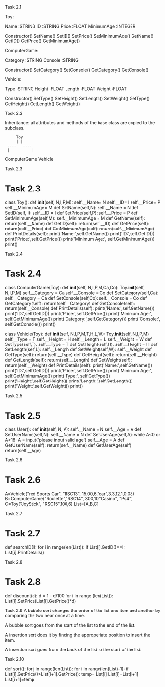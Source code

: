 Task 2.1

Toy:
 
Name       :STRING
ID         :STRING
Price      :FLOAT
MinimumAge :INTEGER

Constructor()
SetName()
SetID()
SetPrice()
SetMinimumAge()
GetName()
GetID()
GetPrice()
GetMinimumAge()


ComputerGame:

Category   :STRING
Console    :STRING

Constructor()
SetCategory()
SetConsole()
GetCategory()
GetConsole() 


Vehicle:

Type       :STRING 
Height     :FLOAT
Length     :FLOAT
Weight     :FLOAT

Constructor()
SetType()
SetHeight()
SetLength()
SetWeight()
GetType()
GetHeight()
GetLength()
GetWeight()


Task 2.2

Inheritance: all attributes and methods of the base class are copied to the subclass.

         Toy
         | |
     ----   ----
     |          |
ComputerGame  Vehicle


Task 2.3

# Task 2.3
class Toy():
    def __init__(self, N,I,P,M):
        self.__Name= N
        self.__ID= I
        self.__Price= P
        self.__MinimumAge= M
    def SetName(self,N):
        self.__Name = N
    def SetID(self, I):
        self.__ID = I
    def SetPrice(self,P):
        self.__Price = P
    def SetMinimumAge(self,M):
        self.__MinimumAge = M
    def GetName(self):
        return(self.__Name)
    def GetID(self):
        return(self.__ID)
    def GetPrice(self):
        return(self.__Price)
    def GetMinimumAge(self):
        return(self.__MinimumAge)
    def PrintDetails(self):
        print('Name:',self.GetName())
        print('ID:',self.GetID())
        print('Price:',self.GetPrice())
        print('Minimum Age:', self.GetMinimumAge())
        print()

Task 2.4
# Task 2.4
class ComputerGame(Toy):
    def __init__(self, N,I,P,M,Ca,Co):
        Toy.__init__(self, N,I,P,M)
        self.__Category = Ca
        self.__Console = Co
    def SetCategory(self,Ca):
        self.__Category = Ca
    def SetConsole(self,Co):
        self.__Console = Co
    def GetCategory(self):
        return(self.__Category)
    def GetConsole(self):
        return(self.__Console)
    def PrintDetails(self):
        print('Name:',self.GetName())
        print('ID:',self.GetID())
        print('Price:',self.GetPrice())
        print('Minimum Age:', self.GetMinimumAge())
        print('Category:',self.GetCategory())
        print('Console:', self.GetConsole())
        print()
    
class Vehicle(Toy):
    def __init__(self, N,I,P,M,T,H,L,W):
        Toy.__init__(self, N,I,P,M)
        self.__Type = T
        self.__Height = H
        self.__Length = L
        self.__Weight = W
    def SetType(self,T):
        self.__Type = T
    def SetHeight(self,H):
        self.__Height = H
    def SetLength(self,L):
        self.__Length
    def SetWeight(self,W):
        self.__Weight
    def GetType(self):
        return(self.__Type)
    def GetHeight(self):
        return(self.__Height)
    def GetLength(self):
        return(self.__Length)
    def GetWeight(self):
        return(self.__Weight)
    def PrintDetails(self):
        print('Name:',self.GetName())
        print('ID:',self.GetID())
        print('Price:',self.GetPrice())
        print('Minimum Age:', self.GetMinimumAge())
        print('Type:', self.GetType())
        print('Height:',self.GetHeight())
        print('Length:',self.GetLength())
        print('Weight:',self.GetWeight())
        print()

Task 2.5

# Task 2.5
class User():
    def __init__(self, N, A):
        self.__Name = N
        self.__Age = A
    def SetUserName(self,N):
        self.__Name  = N
    def SetUserAge(self,A):
        while A<0 or A>18:
            A = input('please input valid age')
        self.__Age = A 
    def GetUserName(self):
        return(self.__Name)
    def GetUserAge(self):
        return(self.__Age)

Task 2.6

# Task 2.6
A=Vehicle("red Sports Car", "RSC13", 15.00,6,"car",3.3,12.1,0.08)
B=ComputerGame("Roulette","RSC14", 300,10,"Casino", "Ps4")
C=Toy("JoyStick", "RSC15",100,6)
List=[A,B,C]


Task 2.7

# Task 2.7
def searchID(I):
    for i in range(len(List)):
        if List[i].GetID()==I:
            List[i].PrintDetails()


Task 2.8

# Task 2.8
def discount(d):
    d = 1 - d/100
    for i in range (len(List)):
        List[i].SetPrice(List[i].GetPrice()*d)



Task 2.9
A bubble sort changes the order of the list one item and another by comparing the two near once at a time.
 
A bubble sort goes from the start of the list to the end  of the list.
 
A insertion sort does it by finding the approperiate position to insert the item.
 
A insertion sort goes from the back of the list to the start of the list.


Task 2.10

def sort():
    for j in range(len(List)):
        for i in range(len(List)-1):
            if List[i].GetPrice()>List[i+1].GetPrice():
                temp= List[i]
                List[i]=List[i+1]
                List[i+1]=temp

